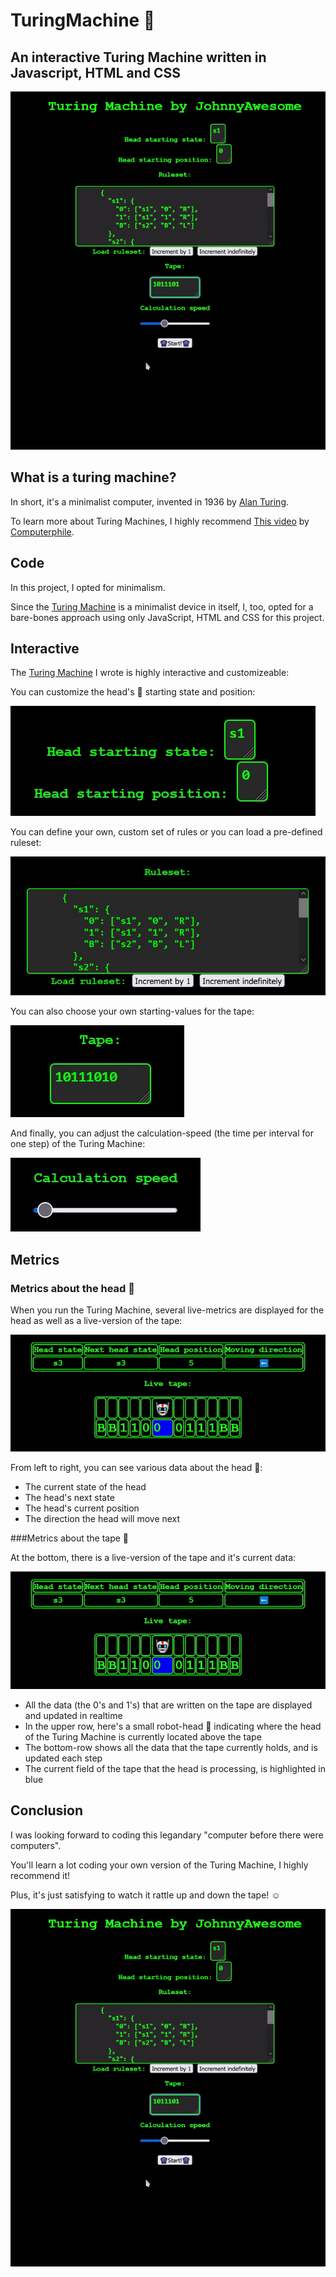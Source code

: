 # TuringMachine 🤖

## An interactive Turing Machine written in Javascript, HTML and CSS

![Interactive Turing Machine](https://github.com/johnnyawesome/TuringMachine/blob/main/Turing%20Machine/DemoImages/InteractiveTuringMachine.gif?raw=true)

## What is a turing machine?

In short, it's a minimalist computer, invented in 1936 by [Alan Turing](https://en.wikipedia.org/wiki/Alan_Turing).

To learn more about Turing Machines, I highly recommend [This video](https://www.youtube.com/watch?v=dNRDvLACg5Q) by [Computerphile](https://www.youtube.com/@Computerphile).

## Code

In this project, I opted for minimalism.

Since the [Turing Machine](https://en.wikipedia.org/wiki/Turing_machine) is a minimalist device in itself, I, too, opted for a bare-bones approach using only JavaScript, HTML and CSS for this project.

## Interactive

The [Turing Machine](https://en.wikipedia.org/wiki/Turing_machine) I wrote is highly interactive and customizeable:

You can customize the head's 🤖 starting state and position:

![Head starting state and position](https://github.com/johnnyawesome/TuringMachine/blob/main/Turing%20Machine/DemoImages/HeadStartingStateAndPosition.jpg?raw=true)

You can define your own, custom set of rules or you can load a pre-defined ruleset:

![Rule Set](https://github.com/johnnyawesome/TuringMachine/blob/main/Turing%20Machine/DemoImages/Ruleset.jpg?raw=true)

You can also choose your own starting-values for the tape:

![Tape starting values](https://github.com/johnnyawesome/TuringMachine/blob/main/Turing%20Machine/DemoImages/TapeStartingValues.jpg?raw=true)

And finally, you can adjust the calculation-speed (the time per interval for one step) of the Turing Machine:

![Calculation-Speed per step](https://github.com/johnnyawesome/TuringMachine/blob/main/Turing%20Machine/DemoImages/CalculationSpeed.jpg?raw=true)

## Metrics

### Metrics about the head 🤖

When you run the Turing Machine, several live-metrics are displayed for the head as well as a live-version of the tape:

![Head and tape live-metrics](https://github.com/johnnyawesome/TuringMachine/blob/main/Turing%20Machine/DemoImages/LiveHeadAndTapeData.gif?raw=true)

From left to right, you can see various data about the head 🤖:

- The current state of the head 
- The head's next state
- The head's current position
- The direction the head will move next

###Metrics about the tape 🤖

At the bottom, there is a live-version of the tape and it's current data:

![Head and tape live-metrics](https://github.com/johnnyawesome/TuringMachine/blob/main/Turing%20Machine/DemoImages/LiveHeadAndTapeData.gif?raw=true)

- All the data (the 0's and 1's) that are written on the tape are displayed and updated in realtime
- In the upper row, here's a small robot-head 🤖 indicating where the head of the Turing Machine is currently located above the tape
- The bottom-row shows all the data that the tape currently holds, and is updated each step
- The current field of the tape that the head is processing, is highlighted in blue

## Conclusion

I was looking forward to coding this legandary "computer before there were computers".

You'll learn a lot coding your own version of the Turing Machine, I highly recommend it!

Plus, it's just satisfying to watch it rattle up and down the tape! ☺

![Interactive Turing Machine](https://github.com/johnnyawesome/TuringMachine/blob/main/Turing%20Machine/DemoImages/InteractiveTuringMachine.gif?raw=true)
